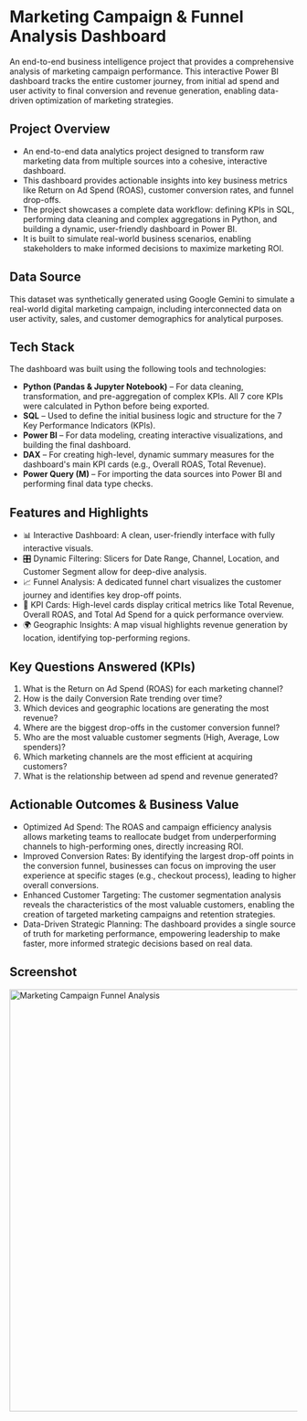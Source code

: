 # Marketing Campaign & Funnel Analysis Dashboard

An end-to-end business intelligence project that provides a comprehensive analysis of marketing campaign performance. This interactive Power BI dashboard tracks the entire customer journey, from initial ad spend and user activity to final conversion and revenue generation, enabling data-driven optimization of marketing strategies.

## Project Overview

- An end-to-end data analytics project designed to transform raw marketing data from multiple sources into a cohesive, interactive dashboard.
- This dashboard provides actionable insights into key business metrics like Return on Ad Spend (ROAS), customer conversion rates, and funnel drop-offs.
- The project showcases a complete data workflow: defining KPIs in SQL, performing data cleaning and complex aggregations in Python, and building a dynamic, user-friendly dashboard in Power BI.
- It is built to simulate real-world business scenarios, enabling stakeholders to make informed decisions to maximize marketing ROI.

## Data Source

This dataset was synthetically generated using Google Gemini to simulate a real-world digital marketing campaign, including interconnected data on user activity, sales, and customer demographics for analytical purposes.

## Tech Stack

The dashboard was built using the following tools and technologies:

- **Python (Pandas & Jupyter Notebook)** – For data cleaning, transformation, and pre-aggregation of complex KPIs. All 7 core KPIs were calculated in Python before being exported.
- **SQL** – Used to define the initial business logic and structure for the 7 Key Performance Indicators (KPIs).
- **Power BI** – For data modeling, creating interactive visualizations, and building the final dashboard.
- **DAX** – For creating high-level, dynamic summary measures for the dashboard's main KPI cards (e.g., Overall ROAS, Total Revenue).
- **Power Query (M)** – For importing the data sources into Power BI and performing final data type checks.



## Features and Highlights

- 📊 Interactive Dashboard: A clean, user-friendly interface with fully interactive visuals.
- 🎛️ Dynamic Filtering: Slicers for Date Range, Channel, Location, and Customer Segment allow for deep-dive analysis.
- 📈 Funnel Analysis: A dedicated funnel chart visualizes the customer journey and identifies key drop-off points.
- 🎯 KPI Cards: High-level cards display critical metrics like Total Revenue, Overall ROAS, and Total Ad Spend for a quick performance overview.
- 🌍 Geographic Insights: A map visual highlights revenue generation by location, identifying top-performing regions.

## Key Questions Answered (KPIs)

1. What is the Return on Ad Spend (ROAS) for each marketing channel?
2. How is the daily Conversion Rate trending over time?
3. Which devices and geographic locations are generating the most revenue?
4. Where are the biggest drop-offs in the customer conversion funnel?
5. Who are the most valuable customer segments (High, Average, Low spenders)?
6. Which marketing channels are the most efficient at acquiring customers?
7. What is the relationship between ad spend and revenue generated?

## Actionable Outcomes & Business Value
- Optimized Ad Spend: The ROAS and campaign efficiency analysis allows marketing teams to reallocate budget from underperforming channels to high-performing ones, directly increasing ROI.
- Improved Conversion Rates: By identifying the largest drop-off points in the conversion funnel, businesses can focus on improving the user experience at specific stages (e.g., checkout process), leading to     higher overall conversions.
- Enhanced Customer Targeting: The customer segmentation analysis reveals the characteristics of the most valuable customers, enabling the creation of targeted marketing campaigns and retention strategies.
- Data-Driven Strategic Planning: The dashboard provides a single source of truth for marketing performance, empowering leadership to make faster, more informed strategic decisions based on real data.

## Screenshot

<img width="1301" height="739" alt="Marketing Campaign   Funnel Analysis" src="https://github.com/user-attachments/assets/b95afff2-0e45-4b66-a107-6c28faf73db9" />

